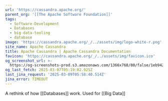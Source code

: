 ```yaml
---
url: 'https://cassandra.apache.org/'
parent_org: '[[The Apache Software Foundation]]'
tags:
  - Software-Development
  - Databases
  - big-data-tooling
  - database
image: 'https://cassandra.apache.org/_/../assets/img/logo-white-r.png'
site_name: Apache Cassandra
title: Apache Cassandra | Apache Cassandra Documentation
favicon: 'https://cassandra.apache.org/_/../assets/img/favicon.ico'
og_screenshot_url: >-
  https://og-screenshots-prod.s3.amazonaws.com/1366x768/80/false/1eb942c9dce57155686ed1fec8569e4217023d90b447296610d9a5517a5cb37b.jpeg
og_last_fetch: 2025-03-07T05:19:02.925Z
last_jina_request: '2025-03-09T05:58:40.514Z'
jina_error: TIMEOUT
---
```

A rethink of how [[Databases]] work. Used for [[Big Data]]
